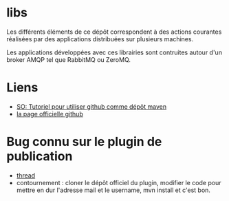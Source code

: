 libs
====

Les différents éléments de ce dépôt correspondent à des actions courantes réalisées par des applications distribuées sur plusieurs machines.

Les applications développées avec ces librairies sont contruites autour d'un broker AMQP tel que RabbitMQ ou ZeroMQ.

# Liens

* [SO: Tutoriel pour utiliser github comme dépôt maven](http://stackoverflow.com/questions/14013644/hosting-a-maven-repository-on-github)
* [la page officielle github](https://github.com/github/maven-plugins#readme)

# Bug connu sur le plugin de publication

* [thread](https://github.com/github/maven-plugins/issues/69)
* contournement : cloner le dépôt officiel du plugin, modifier le code pour mettre en dur l'adresse mail et le username, mvn install et c'est bon.
